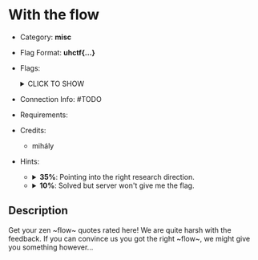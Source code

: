 # With the flow
* Category: **misc**

* Flag Format: **uhctf{...}**

* Flags: <details><summary>CLICK TO SHOW</summary><ul><ul>
<li>static: <code>uhctf{neither-half-empty-nor-half-full-82f1db}</code></li>
</ul></ul></details>

* Connection Info: \#TODO

* Requirements:

* Credits:
    * mihály

* Hints: <ul><ul>
<li><details>
    <summary><strong>35%</strong>: Pointing into the right research direction.</summary>
    Maybe it is possible to redirect the execution flow of the binary by using a different kind of flow?
</details></li>
<li><details>
    <summary><strong>10%</strong>: Solved but server won't give me the flag.</summary>
    Maybe the thing you're replacing is a bit further back? Don't feel afraid to spam the replacement multiple times at the end of your payload.
</details></li>
</ul></ul>

## Description
Get your zen \~flow\~ quotes rated here! We are quite harsh with the feedback. If you can convince us you got the right \~flow\~, we might give you something however...
